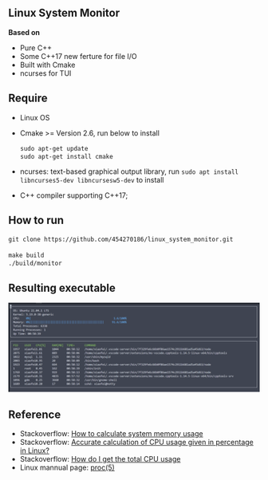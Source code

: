 ## Linux System Monitor
**Based on**

- Pure C++
- Some C++17 new ferture for file I/O
- Built with Cmake
- ncurses for TUI

## Require
- Linux OS
- Cmake >= Version 2.6, 
  run below to install
  ```
  sudo apt-get update
  sudo apt-get install cmake
  ```

- ncurses: text-based graphical output library,
  run ```sudo apt install libncurses5-dev libncursesw5-dev``` to install
- C++ compiler supporting C++17;


## How to run
```
git clone https://github.com/454270186/linux_system_monitor.git

make build
./build/monitor
```

## Resulting executable
![result](./images/result.png)


## Reference
- Stackoverflow: [How to calculate system memory usage](https://stackoverflow.com/questions/41224738/how-to-calculate-system-memory-usage-from-proc-meminfo-like-htop/41251290#41251290)
- Stackoverflow: [Accurate calculation of CPU usage given in percentage in Linux?](https://stackoverflow.com/questions/23367857/accurate-calculation-of-cpu-usage-given-in-percentage-in-linux)
- Stackoverflow: [How do I get the total CPU usage](https://stackoverflow.com/questions/16726779/how-do-i-get-the-total-cpu-usage-of-an-application-from-proc-pid-stat/16736599#16736599)
- Linux mannual page: [proc(5)](https://man7.org/linux/man-pages/man5/proc.5.html)